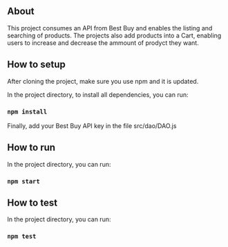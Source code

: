 ## About
This project consumes an API from Best Buy and enables the listing and searching of products. 
The projects also add products into a Cart, enabling users to increase and decrease the ammount of prodyct they want.

## How to setup
After cloning the project, make sure you use npm and it is updated.

In the project directory, to install all dependencies, you can run:
### `npm install` 

Finally, add your Best Buy API key in the file src/dao/DAO.js

## How to run
In the project directory, you can run:

### `npm start`

## How to test
In the project directory, you can run:

### `npm test`

